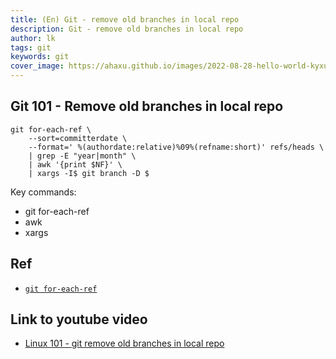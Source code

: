 ```yaml
---
title: (En) Git - remove old branches in local repo
description: Git - remove old branches in local repo
author: lk
tags: git
keywords: git
cover_image: https://ahaxu.github.io/images/2022-08-28-hello-world-kyxuan.jpg
---
```


## Git 101 - Remove old branches in local repo

```
git for-each-ref \
    --sort=committerdate \
    --format=' %(authordate:relative)%09%(refname:short)' refs/heads \
    | grep -E "year|month" \
    | awk '{print $NF}' \
    | xargs -I$ git branch -D $
```

Key commands:

- git for-each-ref
- awk
- xargs

## Ref

- [`git for-each-ref`](https://git-scm.com/docs/git-for-each-ref)

## Link to youtube video

- [Linux 101 - git remove old branches in local repo](https://youtu.be/uFi6FrDlSS8)
